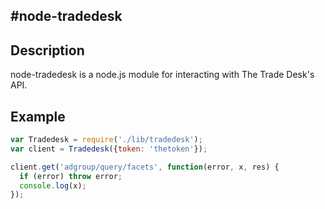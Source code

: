 #node-tradedesk
---
## Description
node-tradedesk is a node.js module for interacting with The Trade Desk's API.

## Example
```javascript
var Tradedesk = require('./lib/tradedesk');
var client = Tradedesk({token: 'thetoken'});

client.get('adgroup/query/facets', function(error, x, res) {
  if (error) throw error;
  console.log(x);
});
```

